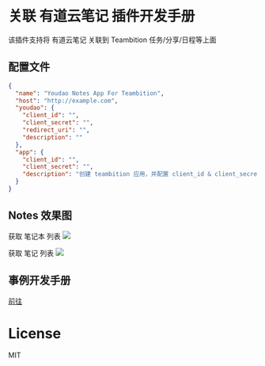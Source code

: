 # 关联 有道云笔记 插件开发手册

该插件支持将 有道云笔记 关联到 Teambition 任务/分享/日程等上面

## 配置文件
```json
{
  "name": "Youdao Notes App For Teambition",
  "host": "http://example.com",
  "youdao": {
    "client_id": "",
    "client_secret": "",
    "redirect_uri": "",
    "description": ""
  },
  "app": {
    "client_id": "",
    "client_secret": "",
    "description": "创建 teambition 应用，并配置 client_id & client_secret"
  }
}
```

## Notes 效果图

获取 笔记本 列表
![](./images/notebook_list.jpeg)

获取 笔记 列表
![](./images/notes_list.jpeg)

## 事例开发手册

[前往](./tutorial.md)

# License

MIT
